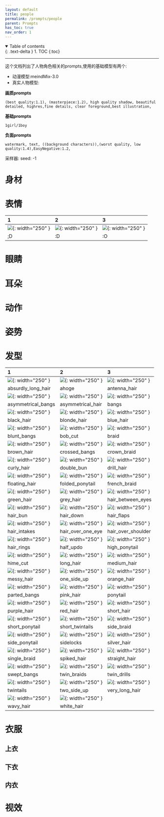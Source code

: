```yaml
---
layout: default
title: people
permalink: /prompts/people
parent: Prompts
has_toc: true
nav_order: 1
---
```

<details open markdown="block">
  <summary>
    Table of contents
  </summary>
  {: .text-delta }
1. TOC
{:toc}
</details>

----
这个文档列出了人物角色相关的prompts,使用的基础模型有两个:
- 动漫模型:meindMix-3.0
- 真实人物模型:



**画质prompts**
```
(best quality:1.1), (masterpiece:1.2), high quality shadow, beautiful detailed, highres,fine details, clear foreground,best illustration,
```
**基础prompts**
```
1girl/1boy
```
**负面prompts**
```
watermark, text, ((background characters)),(worst quality, low quality:1.4),EasyNegative:1.2,
```

采样器:
seed: -1 




# 身材


# 表情
| 1  | 2  |3 |
|:-------------|:------------------|:------|
|![]({{site.url}}/assets/images/prompts-1-D.png){: width="250" }| ![]({{site.url}}/assets/images/prompts-2-D.png){: width="250" } | ![]({{site.url}}/assets/images/prompts-O.png){: width="250" } |
|;D|:D|:O|


# 眼睛




# 耳朵







# 动作


# 姿势




# 发型

| 1  | 2  | 3 |
|:---|:---|:---|
|![]({{site.url}}/assets/images/prompts-absurdly_long_hair.png){: width="250" } | ![]({{site.url}}/assets/images/prompts-ahoge.png){: width="250" }|![]({{site.url}}/assets/images/prompts-antenna_hair.png){: width="250" }|
|absurdly_long_hair | ahoge| antenna_hair |
|![]({{site.url}}/assets/images/prompts-asymmetrical_bangs.png){: width="250" } | ![]({{site.url}}/assets/images/prompts-asymmetrical_hair.png){: width="250" }|![]({{site.url}}/assets/images/prompts-bangs.png){: width="250" }|
|asymmetrical_bangs | asymmetrical_hair| bangs |
|![]({{site.url}}/assets/images/prompts-black_hair.png){: width="250" } | ![]({{site.url}}/assets/images/prompts-blonde_hair.png){: width="250" }|![]({{site.url}}/assets/images/prompts-blue_hair.png){: width="250" }|
|black_hair |  blonde_hair|  blue_hair|
|![]({{site.url}}/assets/images/prompts-blunt_bangs.png){: width="250" } | ![]({{site.url}}/assets/images/prompts-bob_cut.png){: width="250" }|![]({{site.url}}/assets/images/prompts-braid.png){: width="250" }|
|blunt_bangs|  bob_cut | braid|
|![]({{site.url}}/assets/images/prompts-brown_hair.png){: width="250" } | ![]({{site.url}}/assets/images/prompts-crossed_bangs.png){: width="250" }|![]({{site.url}}/assets/images/prompts-crown_braid.png){: width="250" }|
|brown_hair|	crossed_bangs|	crown_braid	|
|![]({{site.url}}/assets/images/prompts-curly_hair.png){: width="250" } | ![]({{site.url}}/assets/images/prompts-double_bun.png){: width="250" }|![]({{site.url}}/assets/images/prompts-drill_hair.png){: width="250" }|
|curly_hair  |double_bun	|drill_hair|
|![]({{site.url}}/assets/images/prompts-floating_hair.png){: width="250" } | ![]({{site.url}}/assets/images/prompts-folded_ponytail.png){: width="250" }|![]({{site.url}}/assets/images/prompts-french_braid.png){: width="250" }|
|floating_hair|	folded_ponytail | french_braid	|
|![]({{site.url}}/assets/images/prompts-green_hair.png){: width="250" } | ![]({{site.url}}/assets/images/prompts-grey_hair.png){: width="250" }|![]({{site.url}}/assets/images/prompts-hair_between_eyes.png){: width="250" }|
|green_hair	|grey_hair	|hair_between_eyes|
|![]({{site.url}}/assets/images/prompts-hair_bun.png){: width="250" } | ![]({{site.url}}/assets/images/prompts-hair_down.png){: width="250" }|![]({{site.url}}/assets/images/prompts-hair_flaps.png){: width="250" }|	
|hair_bun	|hair_down	|hair_flaps	|
|![]({{site.url}}/assets/images/prompts-hair_intakes.png){: width="250" } | ![]({{site.url}}/assets/images/prompts-hair_over_one_eye.png){: width="250" }|![]({{site.url}}/assets/images/prompts-hair_over_shoulder.png){: width="250" }|
|hair_intakes  |hair_over_one_eye|	hair_over_shoulder	|
|![]({{site.url}}/assets/images/prompts-hair_rings.png){: width="250" } | ![]({{site.url}}/assets/images/prompts-half_updo.png){: width="250" }|![]({{site.url}}/assets/images/prompts-high_ponytail.png){: width="250" }|
|hair_rings|	half_updo | high_ponytail|
|![]({{site.url}}/assets/images/prompts-hime_cut.png){: width="250" } | ![]({{site.url}}/assets/images/prompts-long_hair.png){: width="250" }|![]({{site.url}}/assets/images/prompts-medium_hair.png){: width="250" }|
|hime_cut|	long_hair|	medium_hair|
|![]({{site.url}}/assets/images/prompts-messy_hair.png){: width="250" } | ![]({{site.url}}/assets/images/prompts-one_side_up.png){: width="250" }|![]({{site.url}}/assets/images/prompts-orange_hair.png){: width="250" }|			
|messy_hair	|one_side_up|	orange_hair	|
|![]({{site.url}}/assets/images/prompts-parted_bangs.png){: width="250" } | ![]({{site.url}}/assets/images/prompts-pink_hair.png){: width="250" }|![]({{site.url}}/assets/images/prompts-ponytail.png){: width="250" }|		
|parted_bangs|  pink_hair|	ponytail	|
|![]({{site.url}}/assets/images/prompts-purple_hair.png){: width="250" } | ![]({{site.url}}/assets/images/prompts-red_hair.png){: width="250" }|![]({{site.url}}/assets/images/prompts-short_hair.png){: width="250" }|
|purple_hair	|red_hair|  short_hair|
|![]({{site.url}}/assets/images/prompts-short_ponytail.png){: width="250" } | ![]({{site.url}}/assets/images/prompts-short_twintails.png){: width="250" }|![]({{site.url}}/assets/images/prompts-side_braid.png){: width="250" }|		
|short_ponytail	|short_twintails	|side_braid|
|![]({{site.url}}/assets/images/prompts-side_ponytail.png){: width="250" } | ![]({{site.url}}/assets/images/prompts-sidelocks.png){: width="250" }|![]({{site.url}}/assets/images/prompts-silver_hair.png){: width="250" }|		
|side_ponytail|	sidelocks|	silver_hair	|
|![]({{site.url}}/assets/images/prompts-single_braid.png){: width="250" } | ![]({{site.url}}/assets/images/prompts-spiked_hair.png){: width="250" }|![]({{site.url}}/assets/images/prompts-straight_hair.png){: width="250" }|
|single_braid | spiked_hair|	straight_hair	|
|![]({{site.url}}/assets/images/prompts-swept_bangs.png){: width="250" } | ![]({{site.url}}/assets/images/prompts-twin_braids.png){: width="250" }|![]({{site.url}}/assets/images/prompts-twin_drills.png){: width="250" }|
|swept_bangs|	twin_braids | twin_drills|
|![]({{site.url}}/assets/images/prompts-twintails.png){: width="250" } | ![]({{site.url}}/assets/images/prompts-two_side_up.png){: width="250" }|![]({{site.url}}/assets/images/prompts-very_long_hair.png){: width="250" }|			
|twintails	|two_side_up	|very_long_hair|
|![]({{site.url}}/assets/images/prompts-wavy_hair.png){: width="250" } | ![]({{site.url}}/assets/images/prompts-white_hair.png){: width="250" }|
|wavy_hair	|white_hair		|






# 衣服
## 上衣


## 下衣


## 内衣







# 视效






